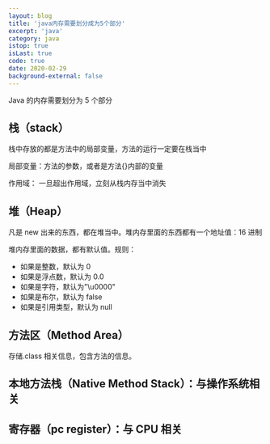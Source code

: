```yaml
---
layout: blog
title: 'java内存需要划分成为5个部分'
excerpt: 'java'
category: java
istop: true
isLast: true
code: true
date: 2020-02-29
background-external: false
---
```


Java 的内存需要划分为 5 个部分

## 栈（stack）

栈中存放的都是方法中的局部变量，方法的运行一定要在栈当中

局部变量：方法的参数，或者是方法{}内部的变量

作用域： 一旦超出作用域，立刻从栈内存当中消失

## 堆（Heap）

凡是 new 出来的东西，都在堆当中。堆内存里面的东西都有一个地址值：16 进制

堆内存里面的数据，都有默认值。规则：

-   如果是整数，默认为 0
-   如果是浮点数，默认为 0.0
-   如果是字符，默认为"\u0000"
-   如果是布尔，默认为 false
-   如果是引用类型，默认为 null

## 方法区（Method Area）

存储.class 相关信息，包含方法的信息。

## 本地方法栈（Native Method Stack）：与操作系统相关

## 寄存器（pc register）：与 CPU 相关
